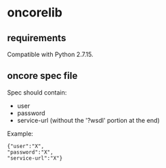 oncorelib
=========

## requirements

Compatible with Python 2.7.15.

## oncore spec file

Spec should contain:

- user
- password
- service-url (without the '?wsdl' portion at the end)

Example:

    {"user":"X",
    "password":"X",
    "service-url":"X"}

